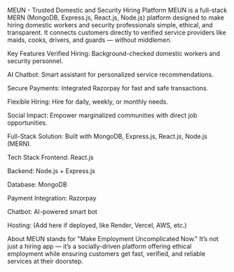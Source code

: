 MEUN - Trusted Domestic and Security Hiring Platform
MEUN is a full-stack MERN (MongoDB, Express.js, React.js, Node.js) platform designed to make hiring domestic workers and security professionals simple, ethical, and transparent. It connects customers directly to verified service providers like maids, cooks, drivers, and guards — without middlemen.

Key Features
Verified Hiring: Background-checked domestic workers and security personnel.

AI Chatbot: Smart assistant for personalized service recommendations.

Secure Payments: Integrated Razorpay for fast and safe transactions.

Flexible Hiring: Hire for daily, weekly, or monthly needs.

Social Impact: Empower marginalized communities with direct job opportunities.

Full-Stack Solution: Built with MongoDB, Express.js, React.js, Node.js (MERN).

Tech Stack
Frontend: React.js

Backend: Node.js + Express.js

Database: MongoDB

Payment Integration: Razorpay

Chatbot: AI-powered smart bot

Hosting: (Add here if deployed, like Render, Vercel, AWS, etc.)

About
MEUN stands for "Make Employment Uncomplicated Now."
It’s not just a hiring app — it’s a socially-driven platform offering ethical employment while ensuring customers get fast, verified, and reliable services at their doorstep.
